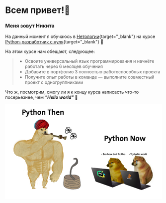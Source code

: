 # Всем привет!👋  
### Меня зовут Никита  
На данный момент я обучаюсь в [Нетологии](https://netology.ru/ "Кликните чтобы перейти на сайт Нетологии"){target="_blank"} на курсе [Python-разработчик с нуля](https://netology.ru/programs/python "Здесь Вы тоже можете записаться на этот курс :)"){target="_blank"} 🐍  

На этом курсе нам обещают, следующее:  
> * Освоите универсальный язык программирования и начнёте работать через 6 месяцев обучения  
> * Добавите в портфолио 3 полностью работоспособных проекта  
> * Получите опыт работы в команде — выполните совместный проект с одногруппниками  

Что ж, посмотрим, смогу ли я к концу курса написасть что-то посерьезнее, чем ***"Hello world"*** 🤣  


<img src="python_mem.png" width="600" />